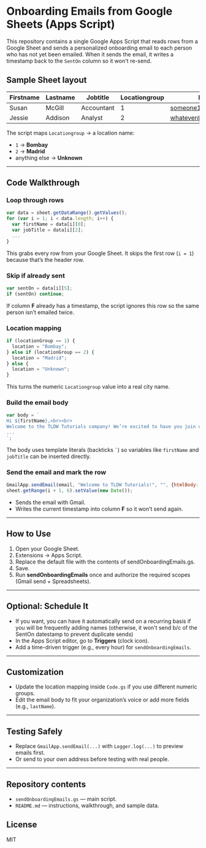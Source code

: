 # Onboarding Emails from Google Sheets (Apps Script)

This repository contains a single Google Apps Script that reads rows from a Google Sheet and sends a personalized onboarding email to each person who has not yet been emailed. When it sends the email, it writes a timestamp back to the `SentOn` column so it won't re-send.

## Sample Sheet layout

| Firstname | Lastname | Jobtitle   | Locationgroup | Email                          | SentOn |
|-----------|----------|------------|---------------|--------------------------------|--------|
| Susan     | McGill   | Accountant | 1             | someone1@outlook.com   |        |
| Jessie    | Addison  | Analyst    | 2             | whatever@example.com           |        |

The script maps `Locationgroup` → a location name:
- `1` → **Bombay**
- `2` → **Madrid**
- anything else → **Unknown**

---

## Code Walkthrough

### Loop through rows
```js
var data = sheet.getDataRange().getValues();
for (var i = 1; i < data.length; i++) {
  var firstName = data[i][0];
  var jobTitle = data[i][2];
  ...
}
```
This grabs every row from your Google Sheet. It skips the first row (`i = 1`) because that’s the header row.

### Skip if already sent
```js
var sentOn = data[i][5];
if (sentOn) continue;
```
If column **F** already has a timestamp, the script ignores this row so the same person isn’t emailed twice.

### Location mapping
```js
if (locationGroup == 1) {
  location = "Bombay";
} else if (locationGroup == 2) {
  location = "Madrid";
} else {
  location = "Unknown";
}
```
This turns the numeric `Locationgroup` value into a real city name.

### Build the email body
```js
var body = `
Hi ${firstName},<br><br>
Welcome to the TLDW Tutorials company! We’re excited to have you join us as our new ${jobTitle} based in ${location}.
...
`;
```
The body uses template literals (backticks `` ` ``) so variables like `firstName` and `jobTitle` can be inserted directly.

### Send the email and mark the row
```js
GmailApp.sendEmail(email, "Welcome to TLDW Tutorials!", "", {htmlBody: body});
sheet.getRange(i + 1, 6).setValue(new Date());
```
- Sends the email with Gmail.  
- Writes the current timestamp into column **F** so it won’t send again.

---

## How to Use

1. Open your Google Sheet.  
2. Extensions → Apps Script.  
3. Replace the default file with the contents of sendOnboardingEmails.gs.  
4. Save.  
5. Run **sendOnboardingEmails** once and authorize the required scopes (Gmail send + Spreadsheets).  

---

## Optional: Schedule It

- If you want, you can have it automatically send on a recurring basis if you will be frequently adding names (otherwise, it won't send b/c of the SentOn datestamp to prevent duplicate sends)
- In the Apps Script editor, go to **Triggers** (clock icon).  
- Add a time-driven trigger (e.g., every hour) for `sendOnboardingEmails`.  

---

## Customization

- Update the location mapping inside `Code.gs` if you use different numeric groups.  
- Edit the email body to fit your organization’s voice or add more fields (e.g., `lastName`).  

---

## Testing Safely

- Replace `GmailApp.sendEmail(...)` with `Logger.log(...)` to preview emails first.  
- Or send to your own address before testing with real people.  

---

## Repository contents

- `sendOnboardingEmails.gs` — main script.  
- `README.md` — instructions, walkthrough, and sample data.  

## License

MIT
